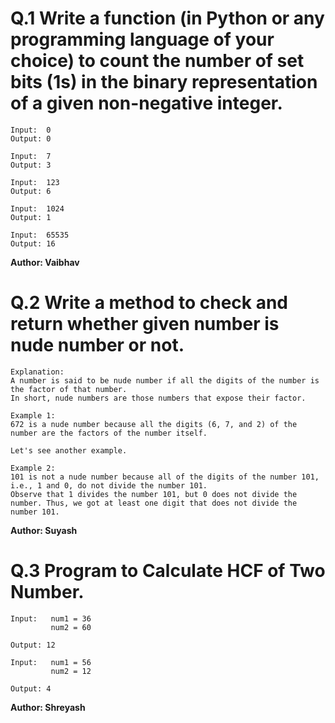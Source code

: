 # Q.1 Write a function (in Python or any programming language of your choice) to count the number of set bits (1s) in the binary representation of a given non-negative integer.
```
Input:  0
Output: 0

Input:  7
Output: 3

Input:  123
Output: 6

Input:  1024
Output: 1

Input:  65535
Output: 16
```
**Author: Vaibhav**

# Q.2 Write a method to check and return whether given number is nude number or not.
```
Explanation:
A number is said to be nude number if all the digits of the number is the factor of that number.
In short, nude numbers are those numbers that expose their factor.

Example 1:
672 is a nude number because all the digits (6, 7, and 2) of the number are the factors of the number itself.

Let's see another example.

Example 2:
101 is not a nude number because all of the digits of the number 101, i.e., 1 and 0, do not divide the number 101.
Observe that 1 divides the number 101, but 0 does not divide the number. Thus, we got at least one digit that does not divide the number 101.

```
**Author: Suyash**

# Q.3 Program to Calculate HCF of Two Number.
``` 
Input:   num1 = 36
         num2 = 60

Output: 12

Input:   num1 = 56
         num2 = 12

Output: 4

```

**Author: Shreyash**
